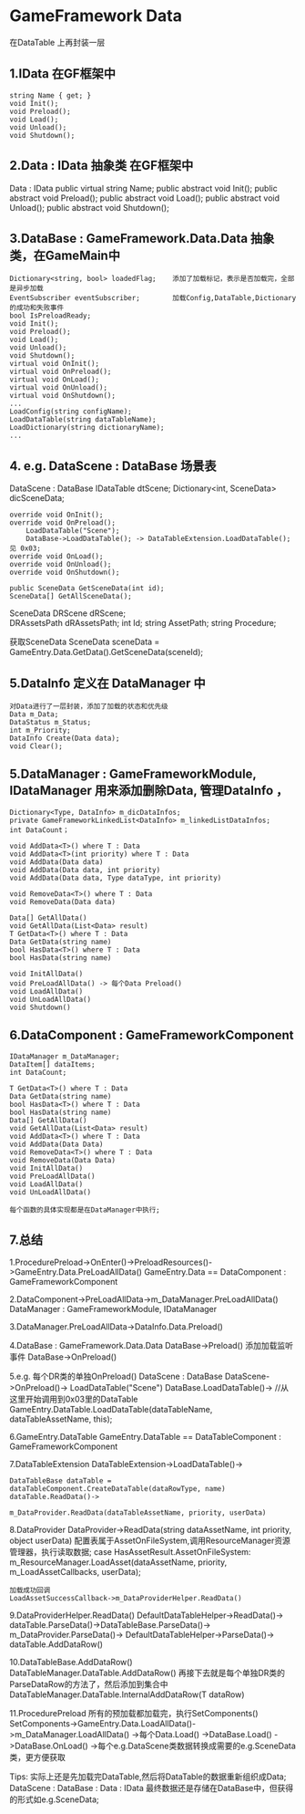 # GameFramework Data
在DataTable 上再封装一层

## 1.IData 	在GF框架中
	string Name { get; }
	void Init();
	void Preload();
	void Load();
	void Unload();
	void Shutdown();

## 2.Data : IData 抽象类	在GF框架中
Data : IData
	public virtual string Name;
	public abstract void Init();
	public abstract void Preload();
	public abstract void Load();
	public abstract void Unload();
	public abstract void Shutdown();
	
## 3.DataBase : GameFramework.Data.Data 抽象类，在GameMain中
	Dictionary<string, bool> loadedFlag;	添加了加载标记，表示是否加载完，全部是异步加载
	EventSubscriber eventSubscriber;		加载Config,DataTable,Dictionary的成功和失败事件
	bool IsPreloadReady;
	void Init();
	void Preload();
	void Load();
	void Unload();
	void Shutdown();
	virtual void OnInit();
	virtual void OnPreload();
	virtual void OnLoad();
	virtual void OnUnload();
	virtual void OnShutdown();
	...
	LoadConfig(string configName);
	LoadDataTable(string dataTableName);
	LoadDictionary(string dictionaryName);
	...

## 4. e.g. DataScene : DataBase 场景表
DataScene : DataBase
	IDataTable<DRScene> dtScene;
    Dictionary<int, SceneData> dicSceneData;
	
	override void OnInit();
	override void OnPreload();
		LoadDataTable("Scene");
		DataBase->LoadDataTable(); -> DataTableExtension.LoadDataTable(); 见 0x03;
	override void OnLoad();
	override void OnUnload();
	override void OnShutdown();
	
	public SceneData GetSceneData(int id);
	SceneData[] GetAllSceneData();
	
SceneData
	DRScene dRScene;	
	DRAssetsPath dRAssetsPath;
	int Id;
	string AssetPath;
	string Procedure;

获取SceneData
SceneData sceneData = GameEntry.Data.GetData<DataScene>().GetSceneData(sceneId);
	
## 5.DataInfo 定义在 DataManager 中
	对Data进行了一层封装，添加了加载的状态和优先级
	Data m_Data;
	DataStatus m_Status;
	int m_Priority;
	DataInfo Create(Data data);
	void Clear();

## 5.DataManager : GameFrameworkModule, IDataManager 用来添加删除Data, 管理DataInfo ，
	Dictionary<Type, DataInfo> m_dicDataInfos;
    private GameFrameworkLinkedList<DataInfo> m_linkedListDataInfos;
	int DataCount；
	
	void AddData<T>() where T : Data
	void AddData<T>(int priority) where T : Data
	void AddData(Data data)
	void AddData(Data data, int priority)
	void AddData(Data data, Type dataType, int priority)
	
	void RemoveData<T>() where T : Data
	void RemoveData(Data data)
	
	Data[] GetAllData()
	void GetAllData(List<Data> result)
	T GetData<T>() where T : Data
	Data GetData(string name)
	bool HasData<T>() where T : Data
	bool HasData(string name)
	
	void InitAllData()
	void PreLoadAllData() -> 每个Data Preload()
	void LoadAllData()
	void UnLoadAllData()
	void Shutdown()

## 6.DataComponent : GameFrameworkComponent
	IDataManager m_DataManager;
	DataItem[] dataItems;
	int DataCount;
	
	T GetData<T>() where T : Data
	Data GetData(string name)
	bool HasData<T>() where T : Data
	bool HasData(string name)
	Data[] GetAllData()
	void GetAllData(List<Data> result)
	void AddData<T>() where T : Data
	void AddData(Data Data)
	void RemoveData<T>() where T : Data
	void RemoveData(Data Data)
	void InitAllData()
	void PreLoadAllData()
	void LoadAllData()
	void UnLoadAllData()
	
	每个函数的具体实现都是在DataManager中执行;

## 7.总结
1.ProcedurePreload->OnEnter()->PreloadResources()->GameEntry.Data.PreLoadAllData()
	GameEntry.Data == DataComponent : GameFrameworkComponent
	
2.DataComponent->PreLoadAllData->m_DataManager.PreLoadAllData()
	DataManager : GameFrameworkModule, IDataManager
	
3.DataManager.PreLoadAllData->DataInfo.Data.Preload()

4.DataBase : GameFramework.Data.Data
	DataBase->Preload()
		添加加载监听事件
	DataBase->OnPreload()
	
5.e.g. 每个DR类的单独OnPreload()
	DataScene : DataBase
	DataScene->OnPreload()-> LoadDataTable("Scene")
	DataBase.LoadDataTable()->
	//从这里开始调用到0x03里的DataTable
	GameEntry.DataTable.LoadDataTable(dataTableName, dataTableAssetName, this);

6.GameEntry.DataTable
	GameEntry.DataTable == DataTableComponent : GameFrameworkComponent

7.DataTableExtension
	DataTableExtension->LoadDataTable()->
	
	DataTableBase dataTable = dataTableComponent.CreateDataTable(dataRowType, name)
	dataTable.ReadData()->
	
	m_DataProvider.ReadData(dataTableAssetName, priority, userData)

8.DataProvider
	DataProvider->ReadData(string dataAssetName, int priority, object userData)
	配置表属于AssetOnFileSystem,调用ResourceManager资源管理器，执行读取数据;
	case HasAssetResult.AssetOnFileSystem:
        m_ResourceManager.LoadAsset(dataAssetName, priority, m_LoadAssetCallbacks, userData);
	
	加载成功回调
	LoadAssetSuccessCallback->m_DataProviderHelper.ReadData()
	
9.DataProviderHelper.ReadData()
	DefaultDataTableHelper->ReadData()->
	dataTable.ParseData()->DataTableBase.ParseData()->
	m_DataProvider.ParseData()->
	DefaultDataTableHelper->ParseData()->
	dataTable.AddDataRow()

10.DataTableBase.AddDataRow()
	DataTableManager.DataTable.AddDataRow()
	再接下去就是每个单独DR类的ParseDataRow的方法了，然后添加到集合中
	DataTableManager.DataTable.InternalAddDataRow(T dataRow)

11.ProcedurePreload 所有的预加载都加载完，执行SetComponents()
	SetComponents->GameEntry.Data.LoadAllData()->m_DataManager.LoadAllData()
	->每个Data.Load()
	->DataBase.Load()
	->DataBase.OnLoad()
	->每个e.g.DataScene类数据转换成需要的e.g.SceneData类，更方便获取

Tips:
	实际上还是先加载完DataTable,然后将DataTable的数据重新组织成Data;
	DataScene : DataBase : Data : IData
	最终数据还是存储在DataBase中，但获得的形式如e.g.SceneData;
	
	
	
	
	
	
